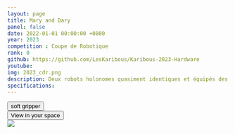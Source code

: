 ```yaml
---
layout: page
title: Mary and Dary
panel: false
date: 2022-01-01 00:00:00 +0800
year: 2023
competition : Coupe de Robotique
rank: 0
github: https://github.com/LesKaribous/Karibous-2023-Hardware
youtube: 
img: 2023_cdr.png
description: Deux robots holonomes quasiment identiques et équipés des bras à ventouses afin de réaliser un maximum d'actions. Le code est partagé entre les deux robots ainsi que l'ensemble de l'architecture software et materiel. 
specifications: 
---
```


<style>
model-viewer {
  width: 100%;
  height: 600px;
}
</style>

<model-viewer src="2023_CDR/robots_2023-Mary.gltf" ar ar-modes="scene-viewer webxr quick-look" camera-controls poster="poster.webp" shadow-intensity="1" exposure="0.68">
    <button class="Hotspot" slot="hotspot-1" data-position="-0.14993344215155244m 0.03107697765793943m -0.0018828936264373777m" data-normal="0.19611613147848533m 0m -0.98058067642286m" data-visibility-attribute="visible">
        <div class="HotspotAnnotation">soft gripper
        </div>
    </button>
    <div class="progress-bar hide" slot="progress-bar">
        <div class="update-bar"></div>
    </div>
    <button slot="ar-button" id="ar-button">
        View in your space
    </button>
    <div id="ar-prompt">
        <img src="https://modelviewer.dev/shared-assets/icons/hand.png">
    </div>
</model-viewer>

